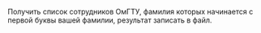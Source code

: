 Получить список сотрудников ОмГТУ, фамилия которых начинается с первой буквы вашей фамилии, результат записать в файл.
